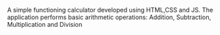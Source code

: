 A simple functioning calculator developed using HTML,CSS and JS.
The application performs basic arithmetic operations: 
                                                   Addition,
                                                   Subtraction,
                                                   Multiplication and 
                                                   Division
